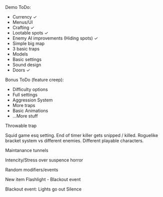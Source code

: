 Demo ToDo:
- Currency ✓
- Menus/UI
- Crafting ✓
- Lootable spots ✓
- Enemy AI improvements (Hiding spots) ✓
- Simple big map
- 3 basic traps
- Models
- Basic settings
- Sound design
- Doors ✓

Bonus ToDo (feature creep):
- Difficulty options
- Full settings
- Aggression System
- More traps
- Basic Animations
- ...More stuff

Throwable trap

Squid game esq setting.
End of timer killer gets snipped / killed.
Roguelike bracket system vs different enemies.
Different playable characters.

Maintanance tunnels

Intencity/Stress over suspence horror

Random modifiers/events

New item Flashlight - Blackout event

Blackout event:
	Lights go out
	Silence 

